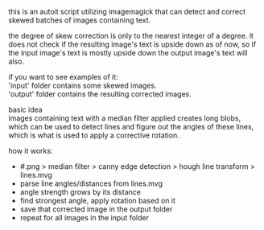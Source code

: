 this is an autoit script utilizing imagemagick that can detect and correct skewed batches of images containing text.
  
the degree of skew correction is only to the nearest integer of a degree. it does not check if the resulting image's text is upside down as of now, so if the input image's text is mostly upside down the output image's text will also.  
  
if you want to see examples of it:  
  'input' folder contains some skewed images.  
  'output' folder contains the resulting corrected images.  
  
basic idea  
images containing text with a median filter applied creates long blobs, which can be used to detect lines and figure out the angles of these lines, which is what is used to apply a corrective rotation.  
  
  
  
  
  
how it works:
  - #.png > median filter > canny edge detection > hough line transform > lines.mvg
  - parse line angles/distances from lines.mvg
  - angle strength grows by its distance
  - find strongest angle, apply rotation based on it
  - save that corrected image in the output folder
  - repeat for all images in the input folder
  
  
  
  
  
  
  
